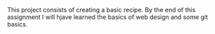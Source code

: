 This project consists of creating a basic recipe. By the end of this assignment I will hjave learned the basics of web design and some git basics.